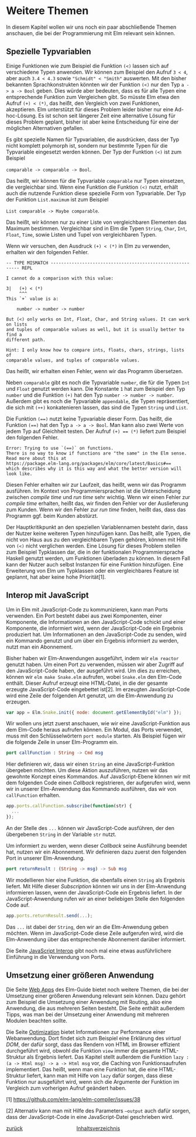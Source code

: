 Weitere Themen
==============

In diesem Kapitel wollen wir uns noch ein paar abschließende Themen
anschauen, die bei der Programmierung mit Elm relevant sein können.

Spezielle Typvariablen
----------------------

Einige Funktionen wie zum Beispiel die Funktion `(<)` lassen sich auf
verschiedene Typen anwenden. Wir können zum Beispiel den Aufruf `3 < 4`,
aber auch `3.4 < 4.3` sowie `"Schmidt" < "Smith"` auswerten. Mit den
bisher bekannten Sprachkonstrukten könnten wir der Funktion `(<)` nur
den Typ `a -> a -> Bool` geben. Dies würde aber bedeuten, dass es für
alle Typen eine entsprechende Funktion zum Vergleichen gibt. So müsste
Elm etwa den Aufruf `(+) < (*)`, das heißt, den Vergleich von zwei
Funktionen, akzeptieren. Elm unterstützt für dieses Problem leider
bisher nur eine Ad-hoc-Lösung. Es ist schon seit längerer Zeit eine
alternative Lösung für dieses Problem geplant, bisher ist aber keine
Entscheidung für eine der möglichen Alternativen gefallen.

Es gibt spezielle Namen für Typvariablen, die ausdrücken, dass der Typ
nicht komplett polymorph ist, sondern nur bestimmte Typen für die
Typvariable eingesetzt werden können. Der Typ der Funktion `(<)` ist zum
Beispiel

`comparable -> comparable -> Bool`.

Das heißt, wir können für die Typvariable `comparable` nur Typen
einsetzen, die vergleichbar sind. Wenn eine Funktion die Funktion `(<)`
nutzt, erhält auch die nutzende Funktion diese spezielle Form von
Typvariable. Der Typ der Funktion `List.maximum` ist zum Beispiel

`List comparable -> Maybe comparable`.

Das heißt, wir können nur zu einer Liste von vergleichbaren Elementen
das Maximum bestimmen. Vergleichbar sind in Elm die Typen `String`,
`Char`, `Int`, `Float`, `Time`, sowie Listen und Tupel von
vergleichbaren Typen.

Wenn wir versuchen, den Ausdruck `(+) < (*)` in Elm zu verwenden,
erhalten wir den folgenden Fehler.

``` text
-- TYPE MISMATCH ---------------------------------------------------------- REPL

I cannot do a comparison with this value:

3|   (+) < (*)
     ^^^
This `+` value is a:

    number -> number -> number

But (<) only works on Int, Float, Char, and String values. It can work on lists
and tuples of comparable values as well, but it is usually better to find a
different path.

Hint: I only know how to compare ints, floats, chars, strings, lists of
comparable values, and tuples of comparable values.
```

Das heißt, wir erhalten einen Fehler, wenn wir das Programm übersetzen.

Neben `comparable` gibt es noch die Typvariable `number`, die für die
Typen `Int` und `Float` genutzt werden kann. Die Konstante `1` hat zum
Beispiel den Typ `number` und die Funktion `(+)` hat den Typ
`number -> number -> number`. Außerdem gibt es noch die Typvariable
`appendable`, die Typen repräsentiert, die sich mit `(++)` konkatenieren
lassen, das sind die Typen `String` und `List`.

Die Funktion `(==)` nutzt keine Typvariable dieser Form. Das heißt, die
Funktion `(==)` hat den Typ `a -> a -> Bool`. Man kann also zwei Werte
von jedem Typ auf Gleichheit testen. Der Aufruf `(+) == (*)` liefert zum
Beispiel den folgenden Fehler.

``` text
Error: Trying to use `(==)` on functions.
There is no way to know if functions are "the same" in the Elm sense.
Read more about this at
https://package.elm-lang.org/packages/elm/core/latest/Basics#==
which describes why it is this way and what the better version will
look like.
```

Diesen Fehler erhalten wir zur Laufzeit, das heißt, wenn wir das
Programm ausführen. Im Kontext von Programmiersprachen ist die
Unterscheidung zwischen *compile time* und *run time* sehr wichtig. Wenn
wir einen Fehler zur *compile time* erhalten, heißt das, wir finden den
Fehler vor der Auslieferung zum Kunden. Wenn wir den Fehler zur *run
time* finden, heißt das, dass das Programm ggf. beim Kunden abstürzt.

Der Hauptkritikpunkt an den speziellen Variablennamen besteht darin,
dass der Nutzer keine weiteren Typen hinzufügen kann. Das heißt, alle
Typen, die nicht von Haus aus zu den vergleichbaren Typen gehören,
können mit Hilfe von `(<)` nicht verglichen werden. Eine Lösung für
dieses Problem stellen zum Beispiel Typklassen dar, die in der
funktionalen Programmiersprache Haskell genutzt werden, um Funktionen
überladen zu können. In diesem Fall kann der Nutzer auch selbst
Instanzen für eine Funktion hinzufügen. Eine Erweiterung von Elm um
Typklassen oder ein vergleichbares Feature ist geplannt, hat aber keine
hohe Priorität[1].

Interop mit JavaScript
----------------------

Um in Elm mit JavaScript-Code zu kommunizieren, kann man Ports
verwenden. Ein Port besteht dabei aus zwei Komponenten, einer
Komponente, die Informationen an den JavaScript-Code schickt und einer
Komponente, die informiert wird, wenn der JavaScript-Code ein Ergebnis
produziert hat. Um Informationen an den JavaScript-Code zu senden, wird
ein Kommando genutzt und um über ein Ergebnis informiert zu werden,
nutzt man ein Abonnement.

Bisher haben wir Elm-Anwendungen ausgeführt, indem wir `elm reactor`
genutzt haben. Um einen Port zu verwenden, müssen wir aber Zugriff auf
den JavaScript-Code haben, der ausgeführt wird. Um dies zu erreichen,
können wir `elm make Snake.elm` aufrufen, wobei `Snake.elm` den Elm-Code
enthält. Dieser Aufruf erzeugt eine HTML-Datei, in die der gesamte
erzeugte JavaScript-Code eingebettet ist[2]. Im erzeugten
JavaScript-Code wird eine Zeile der folgenden Art genutzt, um die
Elm-Anwendung zu erzeugen.

``` javascript
var app = Elm.Snake.init({ node: document.getElementById("elm") });
```

Wir wollen uns jetzt zuerst anschauen, wie wir eine JavaScript-Funktion
aus dem Elm-Code heraus aufrufen können. Ein Modul, das Ports verwendet,
muss mit den Schlüsselwörtern `port module` starten. Als Beispiel fügen
wir die folgende Zeile in unser Elm-Programm ein.

``` elm
port callFunction : String -> Cmd msg
```

Hier definieren wir, dass wir einen `String` an eine JavaScript-Funktion
übergeben möchten. Um diese Aktion auszuführen, nutzen wir das gewohnte
Konzept eines Kommandos. Auf JavaScript-Ebene können wir mit dem
folgenden Code einen *Callback* registrieren, der aufgerufen wird, wenn
wir in unserer Elm-Anwendung das Kommando ausführen, das wir von
`callFunction` erhalten.

``` javascript
app.ports.callFunction.subscribe(function(str) {
  ...
});
```

An der Stelle des `...` können wir JavaScript-Code ausführen, der den
übergebenen `String` in der Variable `str` nutzt.

Um informiert zu werden, wenn dieser *Callback* seine Ausführung beendet
hat, nutzen wir ein Abonnement. Wir definieren dazu zuerst den folgenden
Port in unserer Elm-Anwendung.

``` elm
port returnResult : (String -> msg) -> Sub msg
```

Wir modellieren hier eine Funktion, die ebenfalls einen `String` als
Ergebnis liefert. Mit Hilfe dieser *Subscription* können wir uns in der
Elm-Anwendung informieren lassen, wenn der JavaScript-Code ein Ergebnis
liefert. In der JavaScript-Anwendung rufen wir an einer beliebigen
Stelle den folgenden Code auf.

``` javascript
app.ports.returnResult.send(...);
```

Das `...` ist dabei der `String`, den wir an die Elm-Anwendung geben
möchten. Wenn im JavaScript-Code diese Zeile aufgerufen wird, wird die
Elm-Anwendung über das entsprechende Abonnement darüber informiert.

Die Seite [JavaScript Interop](https://guide.elm-lang.org/interop/) gibt
noch mal eine etwas ausführlichere Einführung in die Verwendung von
Ports.

Umsetzung einer größeren Anwendung
----------------------------------

Die Seite [Web Apps](https://guide.elm-lang.org/webapps/) des Elm-Guide
bietet noch weitere Themen, die bei der Umsetzung einer größeren
Anwendung relevant sein können. Dazu gehört zum Beispiel die Umsetzung
einer Anwendung mit Routing, also eine Anwendung, die aus mehreren
Seiten besteht. Die Seite enthält außerdem Tipps, was man bei der
Umsetzung einer Anwendung mit mehreren Modulen beachten sollte.

Die Seite [Optimization](https://guide.elm-lang.org/optimization/)
bietet Informationen zur Performance einer Webanwendung. Dort findet
sich zum Beispiel eine Erklärung des *virtual DOM*, der dafür sorgt,
dass das Rendern von HTML im Browser effizient durchgeführt wird, obwohl
die Funktion `view` immer die gesamte HTML-Struktur als Ergebnis
liefert. Das Kapitel stellt außerdem die Funktion
`lazy : (a -> Html msg) -> a -> Html msg` vor, die Caching von
Funktionsaufrufen implementiert. Das heißt, wenn man eine Funktion hat,
die eine HTML-Struktur liefert, kann man mit Hilfe von `lazy` dafür
sorgen, dass diese Funktion nur ausgeführt wird, wenn sich die Argumente
der Funktion im Vergleich zum vorherigen Aufruf geändert haben.

[1] <https://github.com/elm-lang/elm-compiler/issues/38>

[2] Alternativ kann man mit Hilfe des Parameters `–output` auch dafür
sorgen, dass der JavaScript-Code in eine JavaScript-Datei geschrieben
wird.

<div style="display:table;width:100%">
    <ul style="display:table-row;list-style:none">
        <li style="display:table-cell;width:33%;text-align:left"><a href="abstractions.html">zurück</a></li>
        <li style="display:table-cell;width:33%;text-align:center"><a href="index.html">Inhaltsverzeichnis</a></li>
        <li style="display:table-cell;width:33%;text-align:right"></li>
    </ul>
</div>